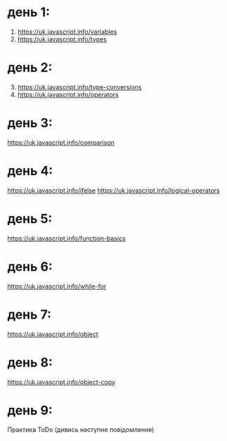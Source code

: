 
# день 1:
1) https://uk.javascript.info/variables
2) https://uk.javascript.info/types

# день 2:
3) https://uk.javascript.info/type-conversions
4) https://uk.javascript.info/operators

# день 3:
https://uk.javascript.info/comparison

# день 4:
https://uk.javascript.info/ifelse
https://uk.javascript.info/logical-operators

# день 5:
https://uk.javascript.info/function-basics


# день 6:
https://uk.javascript.info/while-for

# день 7:
https://uk.javascript.info/object

# день 8:
https://uk.javascript.info/object-copy

# день 9:
Практика ToDo (дивись наступне повідомлення)
